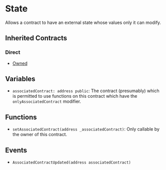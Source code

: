 # State

Allows a contract to have an external state whose values only it can modify.

## Inherited Contracts

### Direct

* [Owned](Owned.md)

## Variables

* `associatedContract: address public`: The contract (presumably) which is permitted to use functions on this contract which have the `onlyAssociatedContract` modifier.

## Functions

* `setAssociatedContract(address _associatedContract)`: Only callable by the owner of this contract.

## Events

* `AssociatedContractUpdated(address associatedContract)`
